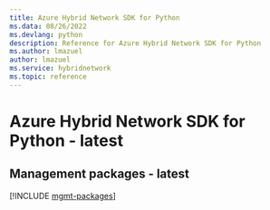 ```yaml
---
title: Azure Hybrid Network SDK for Python
ms.data: 08/26/2022
ms.devlang: python
description: Reference for Azure Hybrid Network SDK for Python
ms.author: lmazuel
author: lmazuel
ms.service: hybridnetwork
ms.topic: reference
---
```

# Azure Hybrid Network SDK for Python - latest

## Management packages - latest
[!INCLUDE [mgmt-packages](hybrid-network-mgmt-index.md)]